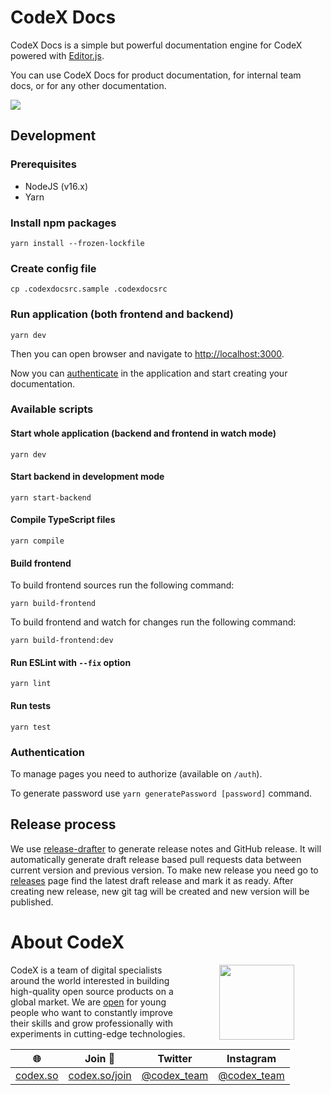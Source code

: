# CodeX Docs

CodeX Docs is a simple but powerful documentation engine for CodeX powered with [Editor.js](//editorjs.io).

You can use CodeX Docs for product documentation, for internal team docs, or for any other documentation.

![](https://capella.pics/e3b8a441-53dc-4da6-a7a9-76b12629983b.jpg)

## Development

### Prerequisites

- NodeJS (v16.x)
- Yarn

### Install npm packages

```shell
yarn install --frozen-lockfile
```

### Create config file

```shell
cp .codexdocsrc.sample .codexdocsrc
```

### Run application (both frontend and backend)

```shell
yarn dev
```

Then you can open browser and navigate to [http://localhost:3000](http://localhost:3000).

Now you can [authenticate](https://github.com/codex-team/codex.docs/#authentication) in the application and start creating your documentation.

### Available scripts

#### Start whole application (backend and frontend in watch mode)

```shell
yarn dev
```

#### Start backend in development mode

```shell
yarn start-backend
```

#### Compile TypeScript files

```shell
yarn compile
```

#### Build frontend

To build frontend sources run the following command:

```shell
yarn build-frontend
```

To build frontend and watch for changes run the following command:

```shell
yarn build-frontend:dev
```

#### Run ESLint with `--fix` option

```shell
yarn lint
```

#### Run tests

```shell
yarn test
```

### Authentication

To manage pages you need to authorize (available on `/auth`).

To generate password use `yarn generatePassword [password]` command.

## Release process

We use [release-drafter](https://github.com/release-drafter/release-drafter) to generate release notes and GitHub release.
It will automatically generate draft release based pull requests data between current version and previous version.
To make new release you need go to [releases](https://github.com/codex-team/codex.docs/releases) page find the latest draft release and mark it as ready.
After creating new release, new git tag will be created and new version will be published.


# About CodeX

<img align="right" width="120" height="120" src="https://codex.so/public/app/img/codex-logo.svg" hspace="50">

CodeX is a team of digital specialists around the world interested in building high-quality open source products on a global market. We are [open](https://codex.so/join) for young people who want to constantly improve their skills and grow professionally with experiments in cutting-edge technologies.

| 🌐 | Join  👋  | Twitter | Instagram |
| -- | -- | -- | -- |
| [codex.so](https://codex.so) | [codex.so/join](https://codex.so/join) |[@codex_team](http://twitter.com/codex_team) | [@codex_team](http://instagram.com/codex_team) |
